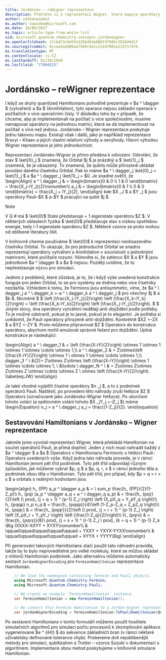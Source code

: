 ```yaml
---
title: Jordánsko – reWigner reprezentace
description: Přečtěte si o reprezentaci Wigner, která mapuje operátory Hamiltonian na jednotnou matrici, která se dá snadněji implementovat na počítač s procesorem.
author: nathanwiebe2
ms.author: nawiebe@microsoft.com
ms.date: 10/09/2017
ms.topic: article-type-from-white-list
uid: microsoft.quantum.chemistry.concepts.jordanwigner
ms.openlocfilehash: 17cb473c6d33e3356d5da886f47985c3828d4d1f
ms.sourcegitcommit: 6ccea4a2006a47569c4e2c2cb37001e132f17476
ms.translationtype: MT
ms.contentlocale: cs-CZ
ms.lasthandoff: 02/28/2020
ms.locfileid: "77904515"
---
```

# <a name="jordan-wigner-representation"></a>Jordánsko – reWigner reprezentace

I když se druhý quantized Hamiltonians pohodlně prezentuje v $a ^ \dagger $ (vytváření) a $a $ (Annihilation), tyto operace nejsou základní operace v počítačích s více operačními čísly.
V důsledku toho by v případě, že chceme, aby je implementovali na počítač s více společnostmi, musíme namapovat operátory na jednotnou matrici, která se dá implementovat na počítač s více než jednou.
Jordánsko – Wigner reprezentace poskytuje jednu takovou mapu.
Existují však i další, jako je například reprezentace Bravyi – Kitaev a jejich vlastní relativní výhody a nevýhody.
Hlavní výhodou Wigner reprezentace je jeho jednoduchost.

Reprezentací Jordánsko-Wigner je přímo předána k odvození.
Odvolání, že stav $ \ket{0}_j $ znamená, že Orbital $j $ je prázdný a $ \ket{1}_j $ znamená, že je obsazený.
To znamená, že qubits může přirozeně ukládat povolání daného číselníku Orbital.
Pak to máme $a ^ \ dagger_j \ket{0}_j = \ket{1}_j $ a $a ^ \ dagger_j \ket{1}_j = $0.
Je snadné ověřit, že \begin{Align} a ^ \ dagger_j & = \begin{bmatrix}0 & 0 \\\ 1 & 0 \end{bmatrix} = \frac{X_j-iY_j}{2}\nonumber\\\\ a_j & = \begin{bmatrix}0 & 1 \\\ 0 & 0 \end{bmatrix} = \frac{X_j + iY_j}{2}, \end{align} kde $X _J $ a $Y _j $ jsou operátory Pauli-$X $ a-$Y $ pracující na qubit $j $.

>[!NOTE]
> V Q # má $ \ket{0}$ State představuje + 1 eigenstate operátoru $Z $. V některých oblastech fyzika $ \ket{0}$ představuje stav s nízkou spotřebou energie, tedy i-1 eigenstate operátoru $Z $. Některé vzorce se proto mohou od oblíbené literatury lišit.

V knihovně chemie používáme $ \ket{0}$ k reprezentaci neobsazeného číselníku Orbital.
To ukazuje, že pro jednoduché Orbital se snadno reprezentují operátory vytváření a Annihilation v souvislosti s jednotnými matricemi, které počítače rozumí.
Všimněte si, že zatímco $X $ a $Y $ jsou jednotkové $a ^ \dagger $ a $a $ nejsou.
Později uvidíme, že to nepředstavuje výzvu pro simulaci.

Jedním z problémů, které zůstává, je to, že i když výše uvedená konstrukce funguje pro jeden Orbital, to se pro systémy se dvěma nebo více číselníky nezdařila.
Vzhledem k tomu, že Fermions jsou antisymmetic, víme, že $a ^ \ dagger_j a ^ \ dagger_k =-a ^ \ dagger_k a ^ \ dagger_j $ pro všechny $j $ a $k $.
Nicméně $ $ \left (\frac{X_j-iY_j}{2}\right) \left (\frac{X_k-iY_k}{2}\right) = \left (\frac{X_k-iY_k}{2}\right) \left (\frac{X_j-iY_j}{2}\right).
$ $ Jinými slovy, dva operátory vytváření nedělají anti-dojíždění podle potřeby.
To je možné odstranit, pokud je to jasné, pokud je to elegantní.
Je potřeba si uvědomit, že Pauli operátory přirozeně anti-dojíždění.
Konkrétně $XZ =-ZX $ a $YZ =-ZY $.
Proto můžeme připravovat $Z $ Operators do konstrukce operátoru, abychom mohli emulovat správné řešení pro dojíždění.
Úplná konstrukce je následující: 

\begin{Align} a ^ \ dagger_1 & = \left (\frac{X-iY}{2}\right) \otimes 1 \otimes 1 \otimes 1 \otimes \cdots \otimes 1,\\\\ a ^ \ dagger_2 & = Z\otimes\left (\frac{X-iY}{2}\right) \otimes 1 \ otimes 1 \otimes \cdots \otimes 1,\\\\ dagger_3 ^ \ &{2}= Z\otimes Z\otimes \left (\frac{X-iY}\\\right) \otimes 1 \otimes \cdots \otimes 1, \\ &\\\vdots \\ dagger_N ^ \ & = Z\otimes Z\otimes Z\otimes Z \otimes \cdots \otimes Z \ otimes \left (\frac{X-iY}{2}\right). \label{eq:JW} \end{align}

Je také vhodné vyjádřit číselné operátory $n _j $, a to z podmínek operátorů Pauli.
Naštěstí, po provedení této náhrady zruší řetězce $Z $ Operators (označované jako Jordánsko-Wigner řetězce).
Po ukončení tohoto volání (a opětovném volání tohoto $X _jY_j = iZ_j $) máme \begin{Equation} n_j = a ^ \ dagger_j a_j = \frac{(1-Z_j)}{2}.
\end{equation}


## <a name="constructing-hamiltonians-in-jordan-wigner-representation"></a>Sestavování Hamiltonians v Jordánsko – Wigner reprezentace

Jakmile jsme vyvolali reprezentaci Wigner, která překládá Hamiltonian na součet operátorů Pauli, je přímá dopřed.
Jeden z nich musí nahradit každý z $a ^ \dagger $ a $a $ Operators v Hamiltonianu Fermionic s řetězci Pauli-Operators uvedených výše.
Když jedna tato náhrada provede, je v rámci Hamiltonian jenom pět tříd podmínek.
Tyto pět tříd odpovídají různým způsobům, jak můžeme vybrat $p, q $ a $p, q, r, s $ v rámci jednoho těla a podmínek obou těla v Hamiltonian.
Tyto pět tříd, pro případ, kdy $p > q > r > s $ a orbitals s reálnými hodnotami jsou

\begin{align} h_ {PP} a_p ^ \dagger a_p & = \ sum_p \frac{h_ {PP}}{2}(1-Z_p)\\\\ h_ {pq} (a_p ^ \dagger a_q + a ^ \ dagger_q a_p) & = \frac{h_ {pq}}{2}\left (\ prod_ {j = q + 1} ^ {p-1} Z_j \right) \left (X_pX_q + Y_pY_q \right)\\\\ h_ {pqqp} n_p n_q & = \frac{h_ {pqqp}}{4}\left (1-Z_p-Z_q + Z_pZ_q \right)\\\\ H_ {pqqr} & = \frac{h_ {pqqr}}{2}\left (\ prod_ {j = r + 1} ^ {p-1} Z_j \right) \left (X_pX_r + Y_pY_r \right) \left (\frac{1-Z_q}{2}\right)\\\\ H_ {pqrs} & = \frac{h_ {pqrs}}{8}\ prod_ {j = s + 1} ^ {r-1} Z_j \ prod_ {k = q + 1} ^ {p-1} Z_k \Big (XXXX-XXYY + XYXY\nonumber\\\\ & \qquad\qquad\qquad\qquad\qquad + YXXY + YXYX-YYXX\nonumber\\\\ & \qquad\qquad\qquad\qquad\qquad + XYYX + YYYY\Big) \end{align}

Při generování takových Hamiltonians stačí použít tato náhradní pravidla, takže by to bylo neproveditelné pro velké molekuly, které se můžou skládat z milionů Hamiltonian podmínek.
Jako alternativu můžeme automaticky sestavit `JordanWignerEncoding` pro `FermionHamiltonian` reprezentace Hamiltonian.

```csharp
    // We load the namespace containing fermion and Pauli objects. 
    using Microsoft.Quantum.Chemistry.Fermion;
    using Microsoft.Quantum.Chemistry.Pauli;
    
    // We create an example `FermionHamiltonian` instance.
    var fermionHamiltonian = new FermionHamiltonian();

    // We convert this Fermion Hamiltonian to a Jordan-Wigner representation.
    var jordanWignerEncoding = fermionHamiltonian.ToPauliHamiltonian(QubitEncoding.JordanWigner);
```

Po sestavení Hamiltonians v tomto formuláři můžeme použít hostitele simulačních algoritmů pro simulaci počtu procesorů k zkompilování aplikace vygenerované $e ^ {iHt} $ do sekvence základních bran (v rámci některé uživatelsky definované tolerance chyb).
Probereme dvě nejoblíbenější metody pro simulaci, qubitization a Trotter – vzorce Suzuki v dokumentaci s algoritmem. Implementace obou metod poskytujeme v knihovně simulace Hamiltonian.
